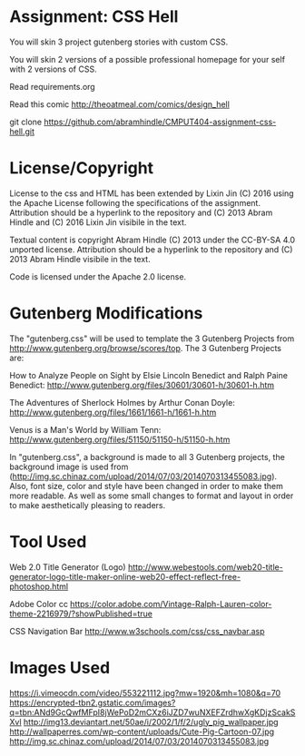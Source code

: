 Assignment: CSS Hell
====================

You will skin 3 project gutenberg stories with custom CSS.

You will skin 2 versions of a possible professional homepage for your
self with 2 versions of CSS.

Read requirements.org

Read this comic http://theoatmeal.com/comics/design_hell

git clone https://github.com/abramhindle/CMPUT404-assignment-css-hell.git

License/Copyright
=================
License to the css and HTML has been extended by Lixin Jin (C) 2016 
using the Apache License following the specifications of the assignment. Attribution should be a hyperlink to the repository and (C) 2013 Abram Hindle and (C) 2016 Lixin Jin visibile in the text.

Textual content is copyright Abram Hindle (C) 2013 under the CC-BY-SA
4.0 unported license. Attribution should be a hyperlink to the
repository and (C) 2013 Abram Hindle visibile in the text.

Code is licensed under the Apache 2.0 license.

Gutenberg Modifications
=================
The "gutenberg.css" will be used to template the 3 Gutenberg Projects from http://www.gutenberg.org/browse/scores/top.
The 3 Gutenberg Projects are:

How to Analyze People on Sight by Elsie Lincoln Benedict and Ralph Paine Benedict:
http://www.gutenberg.org/files/30601/30601-h/30601-h.htm

The Adventures of Sherlock Holmes by Arthur Conan Doyle:
http://www.gutenberg.org/files/1661/1661-h/1661-h.htm

Venus is a Man's World by William Tenn:
http://www.gutenberg.org/files/51150/51150-h/51150-h.htm

In "gutenberg.css", a background is made to all 3 Gutenberg projects, the background image is used from (http://img.sc.chinaz.com/upload/2014/07/03/2014070313455083.jpg). Also, font size, color and style have been changed 
in order to make them more readable. As well as some small changes to format and layout in order to make aesthetically 
pleasing to readers.

Tool Used
=================
Web 2.0 Title Generator (Logo)
http://www.webestools.com/web20-title-generator-logo-title-maker-online-web20-effect-reflect-free-photoshop.html

Adobe Color cc
https://color.adobe.com/Vintage-Ralph-Lauren-color-theme-2216979/?showPublished=true

CSS Navigation Bar
http://www.w3schools.com/css/css_navbar.asp

Images Used
=================
https://i.vimeocdn.com/video/553221112.jpg?mw=1920&mh=1080&q=70
https://encrypted-tbn2.gstatic.com/images?q=tbn:ANd9GcQwfMFpI8jWePoD2mCXz6iJZD7wuNXEFZrdhwXgKDjzScakSXvl
http://img13.deviantart.net/50ae/i/2002/1/f/2/ugly_pig_wallpaper.jpg
http://wallpaperres.com/wp-content/uploads/Cute-Pig-Cartoon-07.jpg
http://img.sc.chinaz.com/upload/2014/07/03/2014070313455083.jpg

